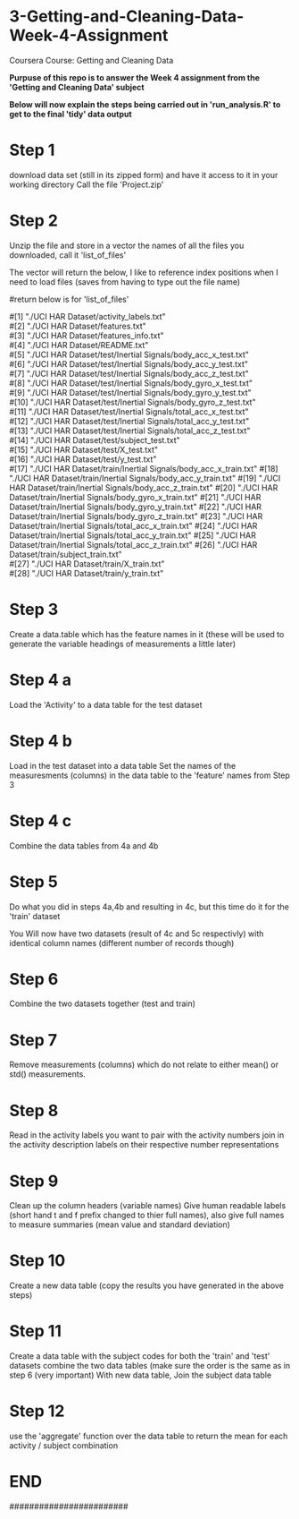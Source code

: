 # 3-Getting-and-Cleaning-Data-Week-4-Assignment
Coursera Course: Getting and Cleaning Data

**Purpuse of this repo is to answer the Week 4 assignment from the 'Getting and Cleaning Data' subject**

**Below will now explain the steps being carried out in 'run_analysis.R' to get to the final 'tidy' data output**



# Step 1
download data set (still in its zipped form) and have it access to it in your working directory
Call the file 'Project.zip'

# Step 2
Unzip the file and store in a vector the names of all the files you downloaded, call it 'list_of_files'

The vector will return the below, I like to reference index positions when I need to load files (saves from having to type out the file name)

#return below is for 'list_of_files'

#[1] "./UCI HAR Dataset/activity_labels.txt"                         
#[2] "./UCI HAR Dataset/features.txt"                                
#[3] "./UCI HAR Dataset/features_info.txt"                           
#[4] "./UCI HAR Dataset/README.txt"                                  
#[5] "./UCI HAR Dataset/test/Inertial Signals/body_acc_x_test.txt"   
#[6] "./UCI HAR Dataset/test/Inertial Signals/body_acc_y_test.txt"   
#[7] "./UCI HAR Dataset/test/Inertial Signals/body_acc_z_test.txt"   
#[8] "./UCI HAR Dataset/test/Inertial Signals/body_gyro_x_test.txt"  
#[9] "./UCI HAR Dataset/test/Inertial Signals/body_gyro_y_test.txt"  
#[10] "./UCI HAR Dataset/test/Inertial Signals/body_gyro_z_test.txt"  
#[11] "./UCI HAR Dataset/test/Inertial Signals/total_acc_x_test.txt"  
#[12] "./UCI HAR Dataset/test/Inertial Signals/total_acc_y_test.txt"  
#[13] "./UCI HAR Dataset/test/Inertial Signals/total_acc_z_test.txt"  
#[14] "./UCI HAR Dataset/test/subject_test.txt"                       
#[15] "./UCI HAR Dataset/test/X_test.txt"                             
#[16] "./UCI HAR Dataset/test/y_test.txt"                             
#[17] "./UCI HAR Dataset/train/Inertial Signals/body_acc_x_train.txt" 
#[18] "./UCI HAR Dataset/train/Inertial Signals/body_acc_y_train.txt" 
#[19] "./UCI HAR Dataset/train/Inertial Signals/body_acc_z_train.txt" 
#[20] "./UCI HAR Dataset/train/Inertial Signals/body_gyro_x_train.txt"
#[21] "./UCI HAR Dataset/train/Inertial Signals/body_gyro_y_train.txt"
#[22] "./UCI HAR Dataset/train/Inertial Signals/body_gyro_z_train.txt"
#[23] "./UCI HAR Dataset/train/Inertial Signals/total_acc_x_train.txt"
#[24] "./UCI HAR Dataset/train/Inertial Signals/total_acc_y_train.txt"
#[25] "./UCI HAR Dataset/train/Inertial Signals/total_acc_z_train.txt"
#[26] "./UCI HAR Dataset/train/subject_train.txt"                     
#[27] "./UCI HAR Dataset/train/X_train.txt"                           
#[28] "./UCI HAR Dataset/train/y_train.txt" 

# Step 3
Create a data.table which has the feature names in it (these will be used to generate the variable headings of measurements a little later)


# Step 4 a
Load the 'Activity' to a data table for the test dataset

# Step 4 b
Load in the test dataset into a data table
Set the names of the measuresments (columns) in the data table to the 'feature' names from Step 3

# Step 4 c 
Combine the data tables from 4a and 4b


# Step 5
Do what you did in steps 4a,4b and resulting in 4c, but this time do it for the 'train' dataset

You Will now have two datasets (result of 4c and 5c respectivly) with identical column names (different number of records though)

# Step 6
Combine the two datasets together (test and train)

# Step 7
Remove measurements (columns) which do not relate to either mean() or std() measurements.

# Step 8

Read in the activity labels you want to pair with the activity numbers
join in the activity description labels on their respective number representations 



# Step 9
Clean up the column headers (variable names)
Give human readable labels (short hand t and f prefix changed to thier full names), also give full names to measure summaries (mean value and standard deviation)

# Step 10
Create a new data table (copy the results you have generated in the above steps)

# Step 11
Create a data table with the subject codes for both the 'train' and 'test' datasets
combine the two data tables (make sure the order is the same as in step 6 (very important)
With new data table, 
Join the subject data table

# Step 12
use the 'aggregate' function over the data table to return the mean for each activity / subject combination 

# END
########################
